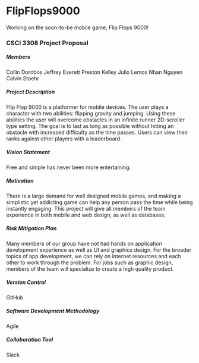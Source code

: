 # FlipFlops9000
Working on the soon-to-be mobile game, Flip Flops 9000!

### CSCI 3308 Project Proposal

##### Members
Collin Dornbos
Jeffrey Everett
Preston Kelley
Julio Lemos
Nhan Nguyen
Calvin Stoehr

##### Project Description
Flip Flop 9000 is a platformer for mobile devices. The user plays a character with two abilities: flipping gravity and jumping. Using these abilities the user will overcome obstacles in an infinite runner 2D-scroller type setting. The goal is to last as long as possible without hitting an obstacle with increased difficulty as the time passes. Users can view their ranks against other players with a leaderboard. 


##### Vision Statement
Free and simple has never been more entertaining.

##### Motivation
There is a large demand for well designed mobile games, and making a simplistic yet addicting game can help any person pass the time while being instantly engaging. This project will give all members of the team experience in both mobile and web design, as well as databases.

##### Risk Mitigation Plan
Many members of our group have not had hands on application development experience as well as UI and graphics design. For the broader topics of app development, we can rely on internet resources and each other to work through the problem. For jobs such as graphic design, members of the team will specialize to create a high quality product.

##### Version Control
GitHub



##### Software Development Methodology
Agile



##### Collaboration Tool
Slack
